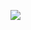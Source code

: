 ![](https://cloud.githubusercontent.com/assets/9048914/4545619/4bd99cc8-4e3c-11e4-9a86-1d3c3fe8255c.png)
